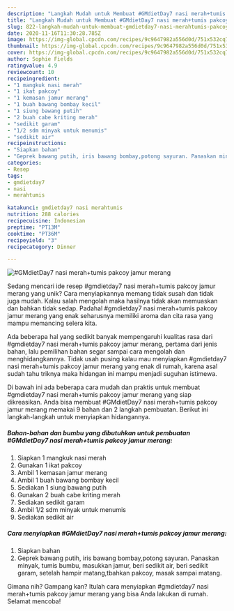 ```yaml
---
description: "Langkah Mudah untuk Membuat #GMdietDay7 nasi merah+tumis pakcoy jamur merang, Sempurna"
title: "Langkah Mudah untuk Membuat #GMdietDay7 nasi merah+tumis pakcoy jamur merang, Sempurna"
slug: 822-langkah-mudah-untuk-membuat-gmdietday7-nasi-merahtumis-pakcoy-jamur-merang-sempurna
date: 2020-11-16T11:30:28.785Z
image: https://img-global.cpcdn.com/recipes/9c9647982a556d0d/751x532cq70/gmdietday7-nasi-merahtumis-pakcoy-jamur-merang-foto-resep-utama.jpg
thumbnail: https://img-global.cpcdn.com/recipes/9c9647982a556d0d/751x532cq70/gmdietday7-nasi-merahtumis-pakcoy-jamur-merang-foto-resep-utama.jpg
cover: https://img-global.cpcdn.com/recipes/9c9647982a556d0d/751x532cq70/gmdietday7-nasi-merahtumis-pakcoy-jamur-merang-foto-resep-utama.jpg
author: Sophie Fields
ratingvalue: 4.9
reviewcount: 10
recipeingredient:
- "1 mangkuk nasi merah"
- "1 ikat pakcoy"
- "1 kemasan jamur merang"
- "1 buah bawang bombay kecil"
- "1 siung bawang putih"
- "2 buah cabe kriting merah"
- "sedikit garam"
- "1/2 sdm minyak untuk menumis"
- "sedikit air"
recipeinstructions:
- "Siapkan bahan"
- "Geprek bawang putih, iris bawang bombay,potong sayuran. Panaskan minyak, tumis bumbu, masukkan jamur, beri sedikit air, beri sedikit garam, setelah hampir matang,tbahkan pakcoy, masak sampai matang."
categories:
- Resep
tags:
- gmdietday7
- nasi
- merahtumis

katakunci: gmdietday7 nasi merahtumis 
nutrition: 288 calories
recipecuisine: Indonesian
preptime: "PT13M"
cooktime: "PT36M"
recipeyield: "3"
recipecategory: Dinner

---
```



![#GMdietDay7 nasi merah+tumis pakcoy jamur merang](https://img-global.cpcdn.com/recipes/9c9647982a556d0d/751x532cq70/gmdietday7-nasi-merahtumis-pakcoy-jamur-merang-foto-resep-utama.jpg)

Sedang mencari ide resep #gmdietday7 nasi merah+tumis pakcoy jamur merang yang unik? Cara menyiapkannya memang tidak susah dan tidak juga mudah. Kalau salah mengolah maka hasilnya tidak akan memuaskan dan bahkan tidak sedap. Padahal #gmdietday7 nasi merah+tumis pakcoy jamur merang yang enak seharusnya memiliki aroma dan cita rasa yang mampu memancing selera kita.



Ada beberapa hal yang sedikit banyak mempengaruhi kualitas rasa dari #gmdietday7 nasi merah+tumis pakcoy jamur merang, pertama dari jenis bahan, lalu pemilihan bahan segar sampai cara mengolah dan menghidangkannya. Tidak usah pusing kalau mau menyiapkan #gmdietday7 nasi merah+tumis pakcoy jamur merang yang enak di rumah, karena asal sudah tahu triknya maka hidangan ini mampu menjadi suguhan istimewa.


Di bawah ini ada beberapa cara mudah dan praktis untuk membuat #gmdietday7 nasi merah+tumis pakcoy jamur merang yang siap dikreasikan. Anda bisa membuat #GMdietDay7 nasi merah+tumis pakcoy jamur merang memakai 9 bahan dan 2 langkah pembuatan. Berikut ini langkah-langkah untuk menyiapkan hidangannya.

<!--inarticleads1-->

##### Bahan-bahan dan bumbu yang dibutuhkan untuk pembuatan #GMdietDay7 nasi merah+tumis pakcoy jamur merang:

1. Siapkan 1 mangkuk nasi merah
1. Gunakan 1 ikat pakcoy
1. Ambil 1 kemasan jamur merang
1. Ambil 1 buah bawang bombay kecil
1. Sediakan 1 siung bawang putih
1. Gunakan 2 buah cabe kriting merah
1. Sediakan sedikit garam
1. Ambil 1/2 sdm minyak untuk menumis
1. Sediakan sedikit air




<!--inarticleads2-->

##### Cara menyiapkan #GMdietDay7 nasi merah+tumis pakcoy jamur merang:

1. Siapkan bahan
1. Geprek bawang putih, iris bawang bombay,potong sayuran. Panaskan minyak, tumis bumbu, masukkan jamur, beri sedikit air, beri sedikit garam, setelah hampir matang,tbahkan pakcoy, masak sampai matang.




Gimana nih? Gampang kan? Itulah cara menyiapkan #gmdietday7 nasi merah+tumis pakcoy jamur merang yang bisa Anda lakukan di rumah. Selamat mencoba!
